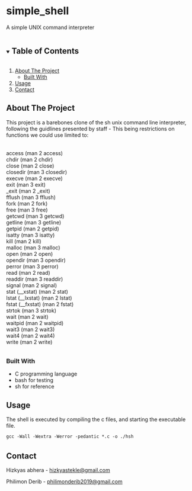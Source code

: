 # simple_shell
A simple UNIX command interpreter

<!-- TABLE OF CONTENTS -->
<details open="open">
  <summary><h2 style="display: inline-block">Table of Contents</h2></summary>
  <ol>
    <li>
      <a href="#about-the-project">About The Project</a>
      <ul>
        <li><a href="#built-with">Built With</a></li>
      </ul>
    </li>
    <li><a href="#usage">Usage</a></li>
    <li><a href="#contact">Contact</a></li>
  </ol>
</details>



<!-- ABOUT THE PROJECT -->
## About The Project

This project is a barebones clone of the sh unix command line interpreter, following the guidlines presented by staff - This being restrictions on functions we could use limited to:
######
access (man 2 access)  
chdir (man 2 chdir)  
close (man 2 close)  
closedir (man 3 closedir)  
execve (man 2 execve)  
exit (man 3 exit)  
_exit (man 2 _exit)  
fflush (man 3 fflush)  
fork (man 2 fork)  
free (man 3 free)  
getcwd (man 3 getcwd)  
getline (man 3 getline)  
getpid (man 2 getpid)  
isatty (man 3 isatty)  
kill (man 2 kill)  
malloc (man 3 malloc)  
open (man 2 open)  
opendir (man 3 opendir)  
perror (man 3 perror)  
read (man 2 read)  
readdir (man 3 readdir)  
signal (man 2 signal)  
stat (__xstat) (man 2 stat)  
lstat (__lxstat) (man 2 lstat)  
fstat (__fxstat) (man 2 fstat)  
strtok (man 3 strtok)  
wait (man 2 wait)  
waitpid (man 2 waitpid)  
wait3 (man 2 wait3)  
wait4 (man 2 wait4)  
write (man 2 write)  
######

### Built With

* C programming language
* bash for testing
* sh for reference


<!-- USAGE EXAMPLES -->
## Usage
The shell is executed by compiling the c files, and starting the executable file.
```$
gcc -Wall -Wextra -Werror -pedantic *.c -o ./hsh
```

######

<!-- CONTACT -->
## Contact

Hizkyas abhera - hizkyastekle@gmail.com

Philimon Derib - philimonderib2019@gmail.com
